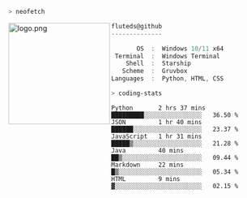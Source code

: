 ```zsh
> neofetch
```

<!--img align="left" src="https://github.com/fluteds.png" alt="logo.png" width="200"/>-->
<img align="left" src="https://external-content.duckduckgo.com/iu/?u=https%3A%2F%2F78.media.tumblr.com%2F975fca5f82161b190efdcaa05ffbd4ec%2Ftumblr_p6q6m9TJF01x3p3jmo1_500.png&f=1&nofb=1" alt="logo.png" width="200"/>

```csharp
fluteds@github
--------------

       OS  :  Windows 10/11 x64
 Terminal  :  Windows Terminal
    Shell  :  Starship
   Scheme  :  Gruvbox
Languages  :  Python, HTML, CSS
```

```zsh
> coding-stats
```

<!--START_SECTION:waka-->

```text
Python       2 hrs 37 mins   █████████░░░░░░░░░░░░░░░░   36.50 %
JSON         1 hr 40 mins    ██████░░░░░░░░░░░░░░░░░░░   23.37 %
JavaScript   1 hr 31 mins    █████▒░░░░░░░░░░░░░░░░░░░   21.28 %
Java         40 mins         ██▒░░░░░░░░░░░░░░░░░░░░░░   09.44 %
Markdown     22 mins         █▒░░░░░░░░░░░░░░░░░░░░░░░   05.34 %
HTML         9 mins          ▓░░░░░░░░░░░░░░░░░░░░░░░░   02.15 %
```

<!--END_SECTION:waka-->
